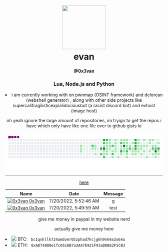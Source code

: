 


<h1 align="center"><img src="https://cdn.discordapp.com/attachments/842610340168728588/971247134663909526/91277081-modified_1.png" width=140 height=140> <br> evan </h1><h4 align="center"> @0x3van </h4>
<h3 align="center">Lua, Node.js and Python</h3>
<li align="center"> i am currently working with on pwnmap (OSINT framework) and delorean (webshell generator) , along with other side projects like supercalifragilisticexpialidociousbot (a racist discord bot) and evhost (image host)

oh yeah ignore the large amount of repositories, im tryign to get the repos i have which only have like one file over to github gists lo

![snake gif](https://github.com/0x3van/0x3van/blob/output/github-contribution-grid-snake.gif)
<hr>

<a href="https://github.com/0x3van/0x3van/issues/1">here</a> 


<!-- Guestbook -->
| Name | Date | Message |
|---|---|---|
| <a href="https://github.com/0x3van"><img width="24" src="https://avatars.githubusercontent.com/u/97516411?s=24&u=813f8bd4968c56e5090319c2faeb585713f340d2&v=4" alt="0x3van" /> 0x3van</a> |7/20/2022, 5:52:46 AM|g|
| <a href="https://github.com/0x3van"><img width="24" src="https://avatars.githubusercontent.com/u/97516411?s=24&u=813f8bd4968c56e5090319c2faeb585713f340d2&v=4" alt="0x3van" /> 0x3van</a> |7/20/2022, 5:49:59 AM|test|
<!-- /Guestbook -->

give me money in paypal in my website nerd

actually give me money here 
<li> <img src="https://icons.iconarchive.com/icons/cjdowner/cryptocurrency-flat/1024/Bitcoin-BTC-icon.png" length="19" width="19"> BTC: <code> bc1qvhllk724amdvmr052phad7hcjgkh9nk9a3x64a </code>  </li>
<li> <img src="https://upload.wikimedia.org/wikipedia/commons/thumb/6/6f/Ethereum-icon-purple.svg/480px-Ethereum-icon-purple.svg.png" length="19" width="19"> ETH: <code> 0xAD74800e1fc0518B7a3A47b921F93aDDB62F5CB3 </code> </li>
